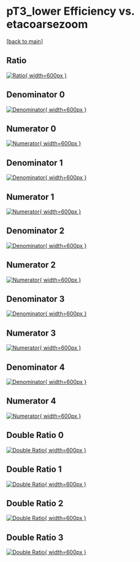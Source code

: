 # pT3_lower Efficiency vs. etacoarsezoom

[[back to main](./)]



## Ratio

[![Ratio](../mtv/var/pT3_lower_vtr_11_-1_eff_etacoarsezoom.png){ width=600px }](../mtv/var/pT3_lower_vtr_11_-1_eff_etacoarsezoom.pdf)

## Denominator 0

[![Denominator](../mtv/den/pT3_lower_vtr_11_-1_eff_etacoarsezoom_den0.png){ width=600px }](../mtv/den/pT3_lower_vtr_11_-1_eff_etacoarsezoom_den0.pdf)

## Numerator 0

[![Numerator](../mtv/num/pT3_lower_vtr_11_-1_eff_etacoarsezoom_num0.png){ width=600px }](../mtv/num/pT3_lower_vtr_11_-1_eff_etacoarsezoom_num0.pdf)

## Denominator 1

[![Denominator](../mtv/den/pT3_lower_vtr_11_-1_eff_etacoarsezoom_den1.png){ width=600px }](../mtv/den/pT3_lower_vtr_11_-1_eff_etacoarsezoom_den1.pdf)

## Numerator 1

[![Numerator](../mtv/num/pT3_lower_vtr_11_-1_eff_etacoarsezoom_num1.png){ width=600px }](../mtv/num/pT3_lower_vtr_11_-1_eff_etacoarsezoom_num1.pdf)

## Denominator 2

[![Denominator](../mtv/den/pT3_lower_vtr_11_-1_eff_etacoarsezoom_den2.png){ width=600px }](../mtv/den/pT3_lower_vtr_11_-1_eff_etacoarsezoom_den2.pdf)

## Numerator 2

[![Numerator](../mtv/num/pT3_lower_vtr_11_-1_eff_etacoarsezoom_num2.png){ width=600px }](../mtv/num/pT3_lower_vtr_11_-1_eff_etacoarsezoom_num2.pdf)

## Denominator 3

[![Denominator](../mtv/den/pT3_lower_vtr_11_-1_eff_etacoarsezoom_den3.png){ width=600px }](../mtv/den/pT3_lower_vtr_11_-1_eff_etacoarsezoom_den3.pdf)

## Numerator 3

[![Numerator](../mtv/num/pT3_lower_vtr_11_-1_eff_etacoarsezoom_num3.png){ width=600px }](../mtv/num/pT3_lower_vtr_11_-1_eff_etacoarsezoom_num3.pdf)

## Denominator 4

[![Denominator](../mtv/den/pT3_lower_vtr_11_-1_eff_etacoarsezoom_den4.png){ width=600px }](../mtv/den/pT3_lower_vtr_11_-1_eff_etacoarsezoom_den4.pdf)

## Numerator 4

[![Numerator](../mtv/num/pT3_lower_vtr_11_-1_eff_etacoarsezoom_num4.png){ width=600px }](../mtv/num/pT3_lower_vtr_11_-1_eff_etacoarsezoom_num4.pdf)

## Double Ratio 0

[![Double Ratio](../mtv/ratio/pT3_lower_vtr_11_-1_eff_etacoarsezoom_ratio0.png){ width=600px }](../mtv/ratio/pT3_lower_vtr_11_-1_eff_etacoarsezoom_ratio0.pdf)

## Double Ratio 1

[![Double Ratio](../mtv/ratio/pT3_lower_vtr_11_-1_eff_etacoarsezoom_ratio1.png){ width=600px }](../mtv/ratio/pT3_lower_vtr_11_-1_eff_etacoarsezoom_ratio1.pdf)

## Double Ratio 2

[![Double Ratio](../mtv/ratio/pT3_lower_vtr_11_-1_eff_etacoarsezoom_ratio2.png){ width=600px }](../mtv/ratio/pT3_lower_vtr_11_-1_eff_etacoarsezoom_ratio2.pdf)

## Double Ratio 3

[![Double Ratio](../mtv/ratio/pT3_lower_vtr_11_-1_eff_etacoarsezoom_ratio3.png){ width=600px }](../mtv/ratio/pT3_lower_vtr_11_-1_eff_etacoarsezoom_ratio3.pdf)

